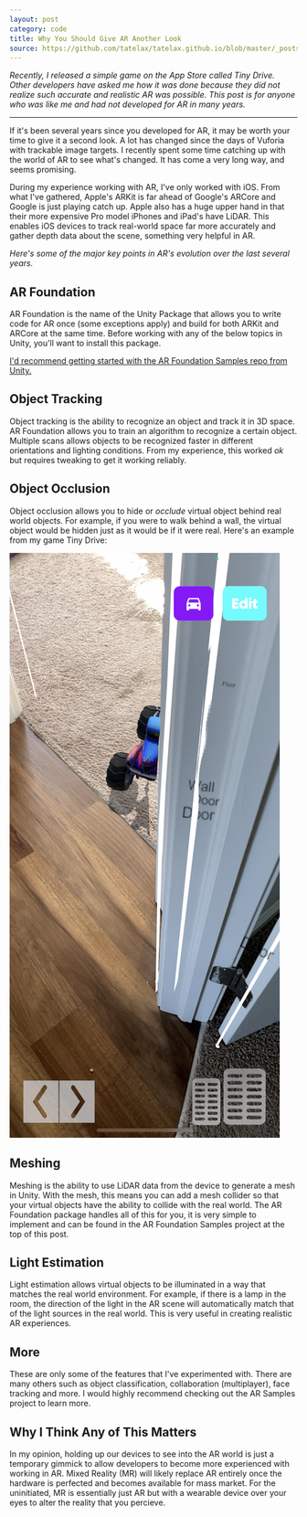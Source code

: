 ```yaml
---
layout: post
category: code
title: Why You Should Give AR Another Look
source: https://github.com/tatelax/tatelax.github.io/blob/master/_posts/2021-11-05-why-you-should-give-ar-another-look.md
--- 
```


*Recently, I released a simple game on the App Store called Tiny Drive. Other developers have asked me how it was done because they did not realize such accurate and realistic AR was possible. This post is for anyone who was like me and had not developed for AR in many years.*

---

If it's been several years since you developed for AR, it may be worth your time to give it a second look. A lot has changed since the days of Vuforia with trackable image targets. I recently spent some time catching up with the world of AR to see what's changed. It has come a very long way, and seems promising.

During my experience working with AR, I've only worked with iOS. From what I've gathered, Apple's ARKit is far ahead of Google's ARCore and Google is just playing catch up. Apple also has a huge upper hand in that their more expensive Pro model iPhones and iPad's have LiDAR. This enables iOS devices to track real-world space far more accurately and gather depth data about the scene, something very helpful in AR.

*Here's some of the major key points in AR's evolution over the last several years.*

## AR Foundation

AR Foundation is the name of the Unity Package that allows you to write code for AR once (some exceptions apply) and build for both ARKit and ARCore at the same time. Before working with any of the below topics in Unity, you'll want to install this package.

[I'd recommend getting started with the AR Foundation Samples repo from Unity.](https://github.com/Unity-Technologies/arfoundation-samples)

## Object Tracking

Object tracking is the ability to recognize an object and track it in 3D space. AR Foundation allows you to train an algorithm to recognize a certain object. Multiple scans allows objects to be recognized faster in different orientations and lighting conditions. From my experience, this worked *ok* but requires tweaking to get it working reliably.

## Object Occlusion

Object occlusion allows you to hide or *occlude* virtual object behind real world objects. For example, if you were to walk behind a wall, the virtual object would be hidden just as it would be if it were real. Here's an example from my game Tiny Drive:

<img src="/assets/img/IMG_4DCDB475C211-1.jpeg" alt="IMG_4DCDB475C211-1" />

## Meshing

Meshing is the ability to use LiDAR data from the device to generate a mesh in Unity. With the mesh, this means you can add a mesh collider so that your virtual objects have the ability to collide with the real world. The AR Foundation package handles all of this for you, it is very simple to implement and can be found in the AR Foundation Samples project at the top of this post.

## Light Estimation

Light estimation allows virtual objects to be illuminated in a way that matches the real world environment. For example, if there is a lamp in the room, the direction of the light in the AR scene will automatically match that of the light sources in the real world. This is very useful in creating realistic AR experiences.

## More

These are only some of the features that I've experimented with. There are many others such as object classification, collaboration (multiplayer), face tracking and more. I would highly recommend checking out the AR Samples project to learn more.

## Why I Think Any of This Matters

In my opinion, holding up our devices to see into the AR world is just a temporary gimmick to allow developers to become more experienced with working in AR. Mixed Reality (MR) will likely replace AR entirely once the hardware is perfected and becomes available for mass market. For the uninitiated, MR is essentially just AR but with a wearable device over your eyes to alter the reality that you percieve.
